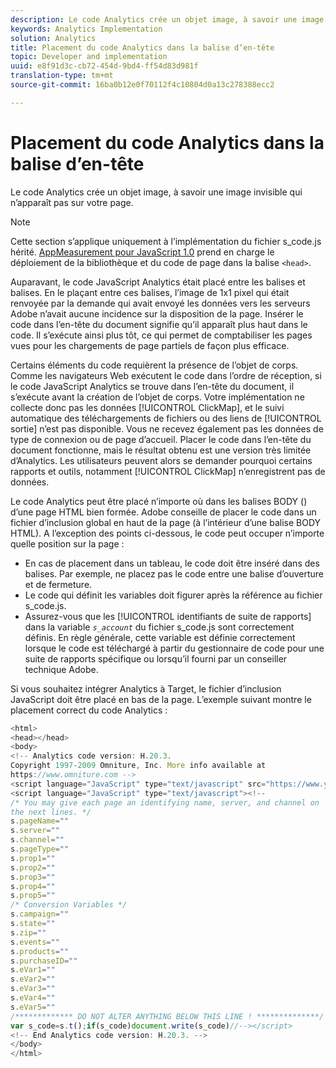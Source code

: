 ```yaml
---
description: Le code Analytics crée un objet image, à savoir une image invisible qui n’apparaît pas sur votre page.
keywords: Analytics Implementation
solution: Analytics
title: Placement du code Analytics dans la balise d’en-tête
topic: Developer and implementation
uuid: e8f91d3c-cb72-454d-9bd4-ff54d83d981f
translation-type: tm+mt
source-git-commit: 16ba0b12e0f70112f4c10804d0a13c278388ecc2

---
```



# Placement du code Analytics dans la balise d’en-tête

Le code Analytics crée un objet image, à savoir une image invisible qui n’apparaît pas sur votre page.

>[!NOTE]
>
>Cette section s’applique uniquement à l’implémentation du fichier s_code.js hérité. [AppMeasurement pour JavaScript 1.0](/help/implement/js-implementation/c-appmeasurement-js/appmeasure-mjs.md) prend en charge le déploiement de la bibliothèque et du code de page dans la balise `<head>`.

Auparavant, le code JavaScript Analytics était placé entre les balises <head><meta http-equiv="Content-Type" content="text/html; charset=UTF-8"> et </head> balises. En le plaçant entre ces balises, l’image de 1x1 pixel qui était renvoyée par la demande qui avait envoyé les données vers les serveurs Adobe n’avait aucune incidence sur la disposition de la page. Insérer le code dans l’en-tête du document signifie qu’il apparaît plus haut dans le code. Il s’exécute ainsi plus tôt, ce qui permet de comptabiliser les pages vues pour les chargements de page partiels de façon plus efficace.

Certains éléments du code requièrent la présence de l’objet de corps. Comme les navigateurs Web exécutent le code dans l’ordre de réception, si le code JavaScript Analytics se trouve dans l’en-tête du document, il s’exécute avant la création de l’objet de corps. Votre implémentation ne collecte donc pas les données [!UICONTROL ClickMap], et le suivi automatique des téléchargements de fichiers ou des liens de [!UICONTROL sortie] n’est pas disponible. Vous ne recevez également pas les données de type de connexion ou de page d’accueil. Placer le code dans l’en-tête du document fonctionne, mais le résultat obtenu est une version très limitée d’Analytics. Les utilisateurs peuvent alors se demander pourquoi certains rapports et outils, notamment [!UICONTROL ClickMap] n’enregistrent pas de données.

Le code Analytics peut être placé n’importe où dans les balises BODY (<BODY></BODY>) d’une page HTML bien formée. Adobe conseille de placer le code dans un fichier d’inclusion global en haut de la page (à l’intérieur d’une balise BODY HTML). A l’exception des points ci-dessous, le code peut occuper n’importe quelle position sur la page :

* En cas de placement dans un tableau, le code doit être inséré dans des <td></td> balises. Par exemple, ne placez pas le code entre une balise d’ouverture <tr> et <td> de fermeture.
* Le code qui définit les variables doit figurer après la référence au fichier s_code.js.
* Assurez-vous que les [!UICONTROL identifiants de suite de rapports] dans la variable *`s_account`* du fichier s_code.js sont correctement définis. En règle générale, cette variable est définie correctement lorsque le code est téléchargé à partir du gestionnaire de code pour une suite de rapports spécifique ou lorsqu’il fourni par un conseiller technique Adobe.

Si vous souhaitez intégrer Analytics à Target, le fichier d’inclusion JavaScript doit être placé en bas de la page. L’exemple suivant montre le placement correct du code Analytics :

```js
<html> 
<head></head> 
<body> 
<!-- Analytics code version: H.20.3.
Copyright 1997-2009 Omniture, Inc. More info available at 
https://www.omniture.com --> 
<script language="JavaScript" type="text/javascript" src="https://www.yourdomain.com/js/s_code.js"></script> 
<script language="JavaScript" type="text/javascript"><!-- 
/* You may give each page an identifying name, server, and channel on 
the next lines. */ 
s.pageName="" 
s.server="" 
s.channel="" 
s.pageType="" 
s.prop1="" 
s.prop2="" 
s.prop3="" 
s.prop4="" 
s.prop5="" 
/* Conversion Variables */ 
s.campaign="" 
s.state="" 
s.zip="" 
s.events="" 
s.products="" 
s.purchaseID="" 
s.eVar1="" 
s.eVar2="" 
s.eVar3="" 
s.eVar4="" 
s.eVar5="" 
/************* DO NOT ALTER ANYTHING BELOW THIS LINE ! **************/ 
var s_code=s.t();if(s_code)document.write(s_code)//--></script> 
<!-- End Analytics code version: H.20.3. --> 
</body> 
</html> 
```

